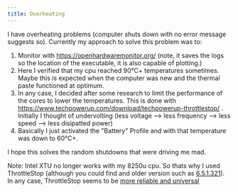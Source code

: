 ```yaml
---
title: Overheating
---
```


I have overheating problems (computer shuts down with no error message suggests so). Currently my approach to solve this problem was to:

1. Monitor with https://openhardwaremonitor.org/ (note, it saves the logs so the location of the executable, it is also capable of plotting.)
1. Here I verified that my cpu reached 90°C+ temperatures sometimes. Maybe this is expected when the computer was new and the thermal paste functioned at optimum.
1. In any case, I decided after some research to limit the performance of the cores to lower the temperatures. This is done with https://www.techpowerup.com/download/techpowerup-throttlestop/ . Initially I thought of undervolting (less voltage --> less frequency --> less speed --> less disipatted power)
1. Basically I just activated the "Battery" Profile and with that temperature was down to 60°C+.

I hope this solves the random shutdowns that were driving me mad.

Note: Intel XTU no longer works with my 8250u cpu. So thats why I used ThrottleStop (although you could find and older version such as [6.5.1.321](https://community.intel.com/t5/Processors/How-is-8-th-gen-8250u-not-supported-by-newer-versions-of-XTU/td-p/633651)). In any case, ThrottleStop seems to be [more reliable and universal](https://www.techpowerup.com/forums/threads/throttling-on-intel-i5-8250u.266531/)